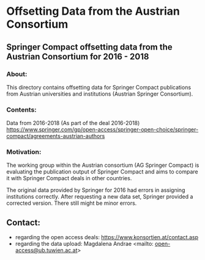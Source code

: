 # Offsetting Data from the Austrian Consortium


## Springer Compact offsetting data from the Austrian Consortium for 2016 - 2018

### About:
This directory contains offsetting data for Springer Compact publications from Austrian universities and institutions (Austrian Springer Consortium).

### Contents:
Data from 2016-2018 (As part of the deal 2016-2018)
<https://www.springer.com/gp/open-access/springer-open-choice/springer-compact/agreements-austrian-authors>

### Motivation: 
The working group within the Austrian consortium (AG Springer Compact) is evaluating the publication output of Springer Compact and aims to compare it with Springer Compact deals in other countries.

The original data provided by Springer for 2016 had errors in assigning institutions correctly. After requesting a new data set, Springer provided a corrected version. There still might be minor errors.

## Contact: 
* regarding the open access deals: https://www.konsortien.at/contact.asp
* regarding the data upload: Magdalena Andrae <mailto: open-access@ub.tuwien.ac.at>


